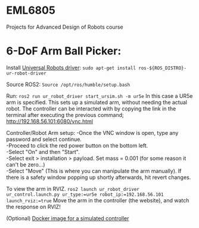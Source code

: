 # EML6805
Projects for Advanced Design of Robots course

# 6-DoF Arm Ball Picker:

Install [Universal Robots driver](https://github.com/UniversalRobots/Universal_Robots_ROS2_Driver):
`sudo apt-get install ros-${ROS_DISTRO}-ur-robot-driver`

Source ROS2:
`Source /opt/ros/humble/setup.bash`

Run: 
`ros2 run ur_robot_driver start_ursim.sh -m ur5e`
In this case a UR5e arm is specified. This sets up a simulated arm, without needing the actual robot. The controller can be interacted with by copying the link in the terminal after executing the previous command; http://192.168.56.101:6080/vnc.html

Controller/Robot Arm setup:
  -Once the VNC window is open, type any password and select continue.  
  -Proceed to click the red power button on the bottom left.  
  -Select "On" and then "Start".  
  -Select exit > installation > payload. Set mass = 0.001 (for some reason it can't be zero...)  
  -Select "Move" (This is where you can manipulate the arm manually). If there is a safety window popping up shortly afterwards, hit revert changes.  

To view the arm in RVIZ. 
`ros2 launch ur_robot_driver ur_control.launch.py ur_type:=ur5e robot_ip:=192.168.56.101 launch_rviz:=true` 
Move the arm in the controller (the website), and watch the response on RVIZ! 

(Optional) [Docker image for a simulated controller](https://hub.docker.com/r/universalrobots/ursim_e-series) 

